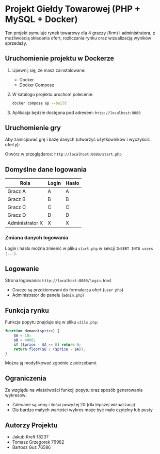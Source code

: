 #  Projekt Giełdy Towarowej (PHP + MySQL + Docker)

Ten projekt symuluje rynek towarowy dla 4 graczy (firm) i administratora, z możliwością składania ofert, rozliczania rynku oraz wizualizacją wyników sprzedaży.

##  Uruchomienie projektu w Dockerze

1. Upewnij się, że masz zainstalowane:
   - Docker
   - Docker Compose

2. W katalogu projektu uruchom polecenie:

   ```bash
   docker compose up --build
   ```

3. Aplikacja będzie dostępna pod adresem: `http://localhost:8080`

##  Uruchomienie gry

Aby zainicjować grę i bazę danych (utworzyć użytkowników i wyczyścić oferty):

Otwórz w przeglądarce: `http://localhost:8080/start.php`

##  Domyślne dane logowania

| Rola            | Login | Hasło |
|------------------|--------|--------|
| Gracz A        | A      | A      |
| Gracz B        | B      | B      |
| Gracz C        | C      | C      |
| Gracz D        | D      | D      |
| Administrator X | X      | X      |

###  Zmiana danych logowania

Login i hasło można zmienić w pliku `start.php` w sekcji `INSERT INTO users (...)`.

##  Logowanie

Strona logowania: `http://localhost:8080/login.html`

- Gracze są przekierowani do formularza ofert (`user.php`)
- Administrator do panelu (`admin.php`)

##  Funkcja rynku

Funkcja popytu znajduje się w pliku `utils.php`:

```php
function demand($price) {
    $A = 10;
    $B = 4000;
    if ($price - $A == 0) return 0;
    return floor($B / ($price - $A));
}
```

Można ją modyfikować zgodnie z potrzebami.

##  Ograniczenia

Ze względu na właściwości funkcji popytu oraz sposób generowania wykresów:
- Zalecane są ceny i ilości powyżej 20 (dla lepszej wizualizacji)
- Dla bardzo małych wartości wykres może być mało czytelny lub pusty

##  Autorzy Projektu

- Jakub Kreft 18237
- Tomasz Grzegorek 76982
- Bartosz Guz 76586
